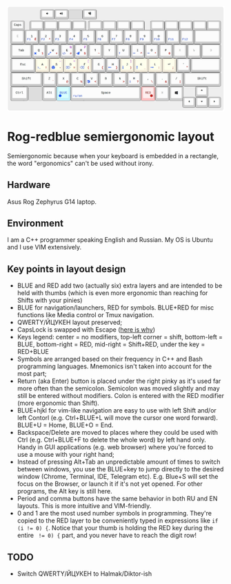 ![layout](img/white.jpg)

# Rog-redblue semiergonomic layout

Semiergonomic because when your keyboard is embedded in a rectangle, the word "ergonomics" can't be used without irony.

## Hardware

Asus Rog Zephyrus G14 laptop.

## Environment
I am a C++ programmer speaking English and Russian. My OS is Ubuntu and I use VIM extensively.

## Key points in layout design
- BLUE and RED add two (actually six) extra layers and are intended to be held with thumbs (which is even more ergonomic than reaching for Shifts with your pinies)
- BLUE for navigation/launchers, RED for symbols. BLUE+RED for misc functions like Media control or Tmux navigation.
- QWERTY/ЙЦУКЕН layout preserved;
- CapsLock is swapped with Escape ([here is why](https://vim.fandom.com/wiki/Avoid_the_escape_key))
- Keys legend: center = no modifiers, top-left corner = shift, bottom-left = BLUE, bottom-right = RED, mid-right = Shift+RED, under the key = RED+BLUE
- Symbols are arranged based on their frequency in C++ and Bash programming languages. Mnemonics isn't taken into account for the most part;
- Return (aka Enter) button is placed under the right pinky as it's used far more often than the semicolon. Semicolon was moved slightly and may still be entered without modifiers. Colon is entered with the RED modifier (more ergonomic than Shift).
- BLUE+hjkl for vim-like navigation are easy to use with left Shift and/or left Contorl (e.g. Ctrl+BLUE+L will move the cursor one word forward). BLUE+U = Home, BLUE+O = End.
- Backspace/Delete are moved to places where they could be used with Ctrl (e.g. Ctrl+BLUE+F to delete the whole word) by left hand only. Handy in GUI applications (e.g. web browser) where you're forced to use a mouse with your right hand;
- Instead of pressing Alt+Tab an unpredictable amount of times to switch between windows, you use the BLUE+key to jump directly to the desired window (Chrome, Terminal, IDE, Telegram etc). E.g. Blue+S will set the focus on the Browser, or launch it if it's not yet opened. For other programs, the Alt key is still here.
- Period and comma buttons have the same behavior in both RU and EN layouts. This is more intuitive and VIM-friendly.
- 0 and 1 are the most used number symbols in programming. They're copied to the RED layer to be conveniently typed in expressions like `if (i != 0) {`. Notice that your thumb is holding the RED key during the entire ` != 0) {` part, and you never have to reach the digit row!

## TODO
- Switch QWERTY/ЙЦУКЕН to Halmak/Diktor-ish
